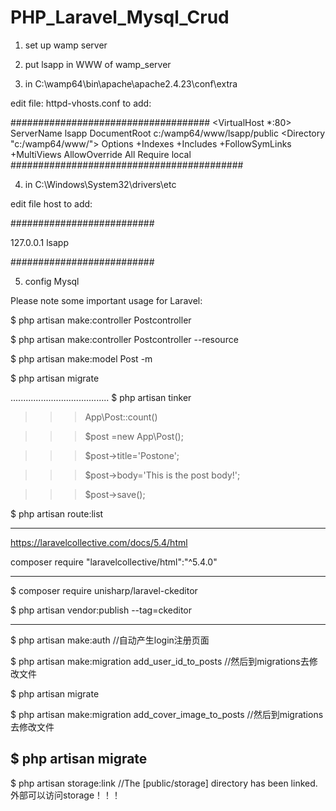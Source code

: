 # PHP_Laravel_Mysql_Crud

1. set up wamp server

2. put lsapp in WWW of wamp_server

3. in C:\wamp64\bin\apache\apache2.4.23\conf\extra

edit  file: httpd-vhosts.conf to add:

####################################
<VirtualHost *:80>
	ServerName lsapp
	DocumentRoot c:/wamp64/www/lsapp/public	
<Directory  "c:/wamp64/www/">
		Options +Indexes +Includes +FollowSymLinks +MultiViews
		AllowOverride All
		Require local
	</Directory>
</VirtualHost>
##########################################

4. in C:\Windows\System32\drivers\etc

edit file host to add:

##########################

127.0.0.1 lsapp

##########################

5. config Mysql

Please note some important usage for Laravel:

$ php artisan make:controller Postcontroller

$ php artisan make:controller Postcontroller --resource

$ php artisan make:model Post -m

$ php artisan migrate

.......................................
$ php artisan tinker

>>> App\Post::count()

>>> $post =new App\Post();

>>> $post->title='Postone';

>>> $post->body='This is the post body!';

>>> $post->save();

$ php artisan route:list


------------------------------------------------------------------

https://laravelcollective.com/docs/5.4/html

composer require "laravelcollective/html":"^5.4.0"

------------------------------------------------------------------


$ composer require unisharp/laravel-ckeditor

$ php artisan vendor:publish --tag=ckeditor

-------------------------------------------------------------------
$ php artisan make:auth   //自动产生login注册页面

$ php artisan make:migration add_user_id_to_posts    //然后到migrations去修改文件

$ php artisan migrate

$ php artisan make:migration add_cover_image_to_posts  //然后到migrations去修改文件

$ php artisan migrate
----------------------------------------------------------------------------

$ php artisan storage:link     //The [public/storage] directory has been linked.外部可以访问storage！！！

